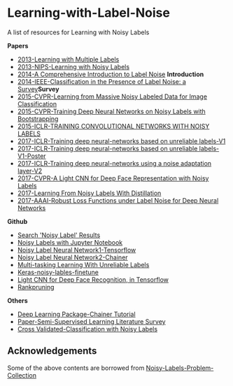 # Learning-with-Label-Noise
A list of resources for Learning with Noisy Labels


**Papers**
- [2013-Learning with Multiple Labels](https://papers.nips.cc/paper/2234-learning-with-multiple-labels.pdf)
- [2013-NIPS-Learning with Noisy Labels](https://papers.nips.cc/paper/5073-learning-with-noisy-labels.pdf)
- [2014-A Comprehensive Introduction to Label Noise](https://www.elen.ucl.ac.be/Proceedings/esann/esannpdf/es2014-10.pdf)
**Introduction**
- [2014-IEEE-Classification in the Presence of Label Noise: a Survey](https://pdfs.semanticscholar.org/2c8f/24f859bbbc4193d4d83645ef467bcf25adc2.pdf)**Survey**
- [2015-CVPR-Learning from Massive Noisy Labeled Data for Image Classification](https://www.ics.uci.edu/~yyang8/research/noisy-label/noisy-label-cvpr2015.pdf)
- [2015-CVPR-Training Deep Neural Networks on Noisy Labels with Bootstrapping](https://arxiv.org/abs/1412.6596)
- [2015-ICLR-TRAINING CONVOLUTIONAL NETWORKS WITH NOISY LABELS](https://arxiv.org/abs/1406.2080)
- [2017-ICLR-Training deep neural-networks based on unreliable labels-V1](http://ieeexplore.ieee.org/document/7472164/)
- [2017-ICLR-Training deep neural-networks based on unreliable labels-V1-Poster](https://alanbekker.files.wordpress.com/2016/03/icassp_poster.pdf)
- [2017-ICLR-Training deep neural-networks using a noise adaptation layer-V2](https://openreview.net/forum?id=H12GRgcxg)
- [2017-CVPR-A Light CNN for Deep Face Representation with Noisy Labels](https://arxiv.org/abs/1511.02683)
- [2017-Learning From Noisy Labels With Distillation](openaccess.thecvf.com/content_iccv_2017/html/Li_Learning_From_Noisy_ICCV_2017_paper.html)
- [2017-AAAI-Robust Loss Functions under Label Noise for Deep Neural Networks](https://arxiv.org/abs/1712.09482)

**Github**
- [Search 'Noisy Label' Results](https://github.com/search?p=1&q=noisy+label&type=Repositories&utf8=%E2%9C%93)
- [Noisy Labels with Jupyter  Notebook](https://github.com/udibr/noisy_labels)
- [Noisy Label Neural Network1-Tensorflow](https://github.com/EstherMaria/NoisyLabelNeuralNetwork)
- [Noisy Label Neural Network2-Chainer](https://github.com/Ryo-Ito/Noisy-Labels-Neural-Network)
- [Multi-tasking Learning With Unreliable Labels](https://github.com/debjitpaul/Multi-tasking_Learning_With_Unreliable_Labels)
- [Keras-noisy-lables-finetune](https://github.com/nagash91/keras-noisy-lables-finetune) 
- [Light CNN for Deep Face Recognition, in Tensorflow](https://github.com/yxu0611/Tensorflow-implementation-of-LCNN)
- [Rankpruning](https://github.com/cgnorthcutt/rankpruning)

**Others**
- [Deep Learning Package-Chainer Tutorial](https://docs.chainer.org/en/stable/tutorial/index.html)
- [Paper-Semi-Supervised Learning Literature Survey](http://pages.cs.wisc.edu/~jerryzhu/pub/ssl_survey.pdf)
- [Cross Validated-Classification with Noisy Labels](https://stats.stackexchange.com/questions/218656/classification-with-noisy-labels)


## Acknowledgements
Some of the above contents are borrowed from [Noisy-Labels-Problem-Collection](https://github.com/subeeshvasu/Noisy-Labels-Problem-Collection)
